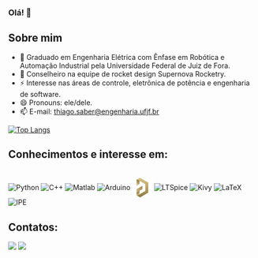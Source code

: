 ### Olá! 👋


## Sobre mim
- 🌱 Graduado em Engenharia Elétrica com Ênfase em Robótica e Automação Industrial pela Universidade Federal de Juiz de Fora.
- 🔭 Conselheiro na equipe de rocket design Supernova Rocketry.
- ⚡ Interesse nas áreas de controle, eletrônica de potência e engenharia de software.
- 😄 Pronouns: ele/dele.
- 📫 E-mail: thiago.saber@engenharia.ufjf.br



<!--
**ThiiD/ThiiD** is a ✨ _special_ ✨ repository because its `README.md` (this file) appears on your GitHub profile.

Here are some ideas to get you started:

- 🔭 I’m currently working on ...
- 🌱 I’m currently learning ...
- 👯 I’m looking to collaborate on ...
- 🤔 I’m looking for help with ...
- 💬 Ask me about ...
- 📫 How to reach me: ...
- 😄 Pronouns: ...
- ⚡ Fun fact: ...
-->
[![Top Langs](https://github-readme-stats.vercel.app/api/top-langs/?username=ThiiD&layout=compact&theme=synthwave&border_color=7D0101)](https://github.com/ThiiD/github-readme-stats)

## Conhecimentos e interesse em:

<div style="display inline_block"><br>
    <img align="center" alt="Python" height = "40" width = "40" src="https://cdn.jsdelivr.net/gh/devicons/devicon/icons/python/python-original.svg">
    <img align="center" alt="C++" height = "40" width = "40" src="https://cdn.jsdelivr.net/gh/devicons/devicon/icons/cplusplus/cplusplus-original.svg">
    <img align="center" alt="Matlab" height = "40" width = "40" src="https://cdn.jsdelivr.net/gh/devicons/devicon/icons/matlab/matlab-original.svg">
    <img align="center" alt="Arduino" height = "40" width = "40" src="https://cdn.jsdelivr.net/gh/devicons/devicon/icons/arduino/arduino-original.svg">
    <img align="center" alt="Altium Designer" height = "40" width = "40" src="https://raw.githubusercontent.com/github/explore/7af95003139e68a3a54e382bb4f23a72836ef348/topics/altium-designer/altium-designer.png">
    <img align="center" alt="LTSpice" height = "40" width = "40" src="https://softmany.com/wp-content/uploads/2020/04/ltspice-1200x1200.png">
    <img align="center" alt="Kivy" height = "40" width = "40" src="https://upload.wikimedia.org/wikipedia/commons/5/58/Kivy_logo.png">
    <img align="center" alt="LaTeX" height = "40" width = "80" src="https://upload.wikimedia.org/wikipedia/commons/thumb/9/92/LaTeX_logo.svg/800px-LaTeX_logo.svg.png">
    <img align="center" alt="IPE" height = "40" width = "40" src="https://encrypted-tbn0.gstatic.com/images?q=tbn:ANd9GcR9ZsRpOH_iyz3xS_-81lrX1gfulRvgnxS1YQ&usqp=CAU">
</div>

## Contatos:

<div>
  <a href="mailto:thiago.saber@engenharia.ufjf.br" target="_blank"><img src="https://img.shields.io/badge/Gmail-D14836?style=for-the-badge&logo=gmail&logoColor=white" target="_blank"></a>  
  <a href="https://t.me/Thiago_Saber" target="_blank"><img src="https://img.shields.io/badge/Telegram-2CA5E0?style=for-the-badge&logo=telegram&logoColor=white" target="_blank"></a>  
</div>
